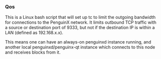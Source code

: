 ### Qos ###

This is a Linux bash script that will set up tc to limit the outgoing bandwidth for connections to the PenguinX network. It limits outbound TCP traffic with a source or destination port of 9333, but not if the destination IP is within a LAN (defined as 192.168.x.x).

This means one can have an always-on penguinxd instance running, and another local penguinxd/penguinx-qt instance which connects to this node and receives blocks from it.

